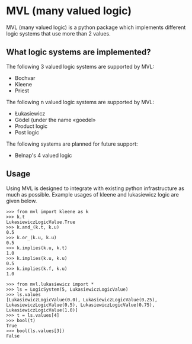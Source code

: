 # MVL (many valued logic)

MVL (many valued logic) is a python package which implements different logic
systems that use more than 2 values.

## What logic systems are implemented?
The following 3 valued logic systems are supported by MVL:
  - Bochvar
  - Kleene
  - Priest

The following n valued logic systems are supported by MVL:
  - Łukasiewicz
  - Gödel (under the name «goedel»
  - Product logic
  - Post logic

The following systems are planned for future support:
  - Belnap's 4 valued logic

## Usage

Using MVL is designed to integrate with existing python infrastructure as much
as possible. Example usages of kleene and lukasiewicz logic are given below.

```
>>> from mvl import kleene as k
>>> k.t
LukasiewiczLogicValue.True
>>> k.and_(k.t, k.u)
0.5
>>> k.or_(k.u, k.u)
0.5
>>> k.implies(k.u, k.t)
1.0
>>> k.implies(k.u, k.u)
0.5
>>> k.implies(k.f, k.u)
1.0

>>> from mvl.lukasiewicz import *
>>> ls = LogicSystem(5, LukasiewiczLogicValue)
>>> ls.values
[LukasiewiczLogicValue(0.0), LukasiewiczLogicValue(0.25), LukasiewiczLogicValue(0.5), LukasiewiczLogicValue(0.75), LukasiewiczLogicValue(1.0)]
>>> t = ls.values[4]
>>> bool(t)
True
>>> bool(ls.values[3])
False
```

